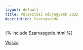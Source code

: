 ```yaml
---
layout: default
title: Választási névjegyzék 2022
description: Szarvasgede
---
```


{% include Szarvasgede.html %}

[Vissza](./)